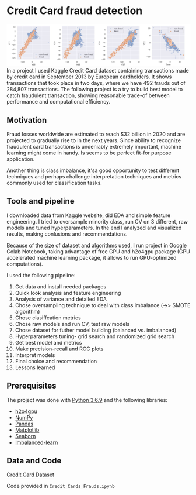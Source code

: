 # Credit Card fraud detection
![image](https://github.com/wostook/fraud-detection/blob/master/data/CC.JPG)
In a project I used Kaggle Credit Card dataset containing transactions made by credit card in September 2013 by European cardholders. It shows transactions that took place in two days, where we have 492 frauds out of 284,807 transactions. The following project is a try to build best model to catch fraudulent transaction, showing reasonable trade-of between performance and computational efficiency.

## Motivation 

Fraud losses worldwide are estimated to reach $32 billion in 2020 and are projected to gradually rise to in the next years. Since ability to recognize fraudulent card transactions is undeniably extremely important, machine learning might come in handy. Is seems to be perfect fit-for purpose application. 

Another thing is class imbalance, it'sa good opportunity to test different techniques and perhaps challenge interpretation techniques and metrics commonly used for classification tasks. 

## Tools and pipeline 

I downloaded data from Kaggle website, did EDA and simple feature engineering. I tried to oversample minority class, run CV on 3 different, raw models and tuned hyperparameters. In the end I analyzed and visualized results, making conlusions and recommendations.

Because of the size of dataset and algorithms used, I run project in Google Colab Notebook, taking advantage of free GPU and h2o4gpu package (GPU accelerated machine learning package, it allows to run GPU-optimized computations).

I used the following pipeline:

1.	Get data and install needed packages
2.	Quick look analysis and feature engineering
3.	Analysis of variance and detailed EDA
4.  Chose oversampling technique to deal with class imbalance (->> SMOTE algorithm)
4.	Chose clasiffcation metrics
5.	Chose raw models and run CV, test raw models
6.	Chose dataset for futher model building (balanced vs. imbalanced)
7.	Hyperparameters tuning- grid search and randomized grid search
8.	Get best model and metrics
9.	Make precision-recall and ROC plots
10. Interpret models
11. Final choice and recommendation
12. Lessons learned

## Prerequisites

The project was done with [Python 3.6.9](https://www.python.org/downloads/release/python-369/) and the following libraries:

- [h2o4gpu](https://pypi.org/project/h2o4gpu/)
- [NumPy](http://www.numpy.org/)
- [Pandas](http://pandas.pydata.org)
- [Matplotlib](http://matplotlib.org/)
- [Seaborn](https://seaborn.pydata.org/)
- [Imbalanced-learn](https://pypi.org/project/imbalanced-learn/)

## Data and Code

[Credit Card Dataset](https://www.kaggle.com/mlg-ulb/creditcardfraud)

Code provided in `Credit_Cards_Frauds.ipynb`
